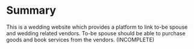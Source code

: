# Summary
This is a wedding website which provides a platform to link to-be spouse and wedding related vendors. To-be spouse should be able to purchase goods and book services from the vendors.
(INCOMPLETE)
